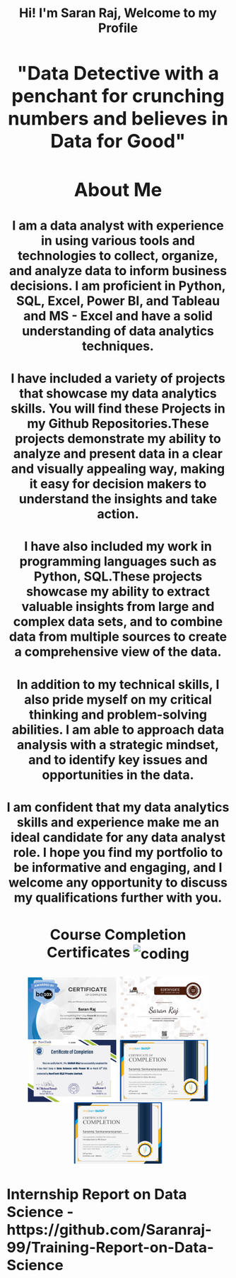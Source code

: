 <h1 align="Center">Hi! I'm Saran Raj,
<align="Right"> Welcome to my Profile

  <h2 align="Center"> "Data Detective with a penchant for crunching numbers and believes in Data for Good"

  <h2 align="Center"> About Me 
  

#### I am a data analyst with experience in using various tools and technologies to collect, organize, and analyze data to inform business decisions. I am proficient in Python, SQL, Excel, Power BI, and Tableau and MS - Excel and have a solid understanding of data analytics techniques.
 
#### I have included a variety of projects that showcase my data analytics skills. You will find these Projects in my Github Repositories.These projects demonstrate my ability to analyze and present data in a clear and visually appealing way, making it easy for decision makers to understand the insights and take action.

#### I have also included my work in programming languages such as Python, SQL.These projects showcase my ability to extract valuable insights from large and complex data sets, and to combine data from multiple sources to create a comprehensive view of the data.

#### In addition to my technical skills, I also pride myself on my critical thinking and problem-solving abilities. I am able to approach data analysis with a strategic mindset, and to identify key issues and opportunities in the data.

#### I am confident that my data analytics skills and experience make me an ideal candidate for any data analyst role. I hope you find my portfolio to be informative and engaging, and I welcome any opportunity to discuss my qualifications further with you.

<h3 align="Center"> Course Completion Certificates 
  <img align="Center" alt="coding" width="100"
src="https://github.com/Saranraj-99/Saranraj-99/assets/160688633/1210951b-de28-43c0-91a0-1f7d26e16413">
  
<img align="Center" alt="coding" width="200"
  src="https://github.com/Saranraj-99/Saranraj-99/blob/main/Be10X.jpg">
<img align="Center" alt="coding" width="200"
  src="https://github.com/Saranraj-99/Saranraj-99/blob/main/Jobaaj.jpg">
 <img align="Center" alt="coding" width="200"
  src="https://github.com/Saranraj-99/Saranraj-99/blob/main/Novitech.jpg"> 
<img align="Center" alt="coding" width="200"
  src="https://github.com/Saranraj-99/Saranraj-99/blob/main/Introduction%20to%20Data%20Science%20Simplilearn.jpg"> 
   <img align="Center" alt="coding" width="200"
  src="https://github.com/Saranraj-99/Saranraj-99/blob/main/Introduction%20to%20MS%20Excel%20Simplilearn.jpg">

  

 <h3 align="left"> Internship Report on Data Science - https://github.com/Saranraj-99/Training-Report-on-Data-Science

